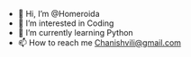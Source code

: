 - 👋 Hi, I’m @Homeroida
- 👀 I’m interested in Coding
- 🌱 I’m currently learning Python
- 📫 How to reach me Chanishvili@gmail.com

<!---
Homeroida/Homeroida is a ✨ special ✨ repository because its `README.md` (this file) appears on your GitHub profile.
You can click the Preview link to take a look at your changes.
--->
